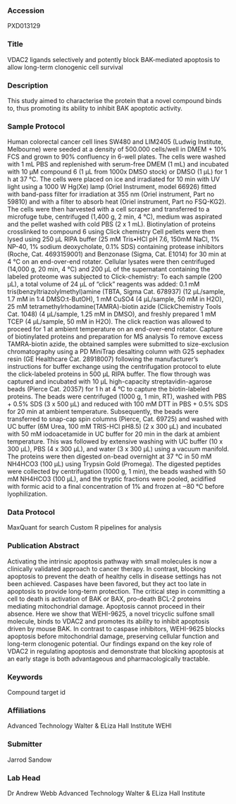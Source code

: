 ### Accession
PXD013129

### Title
VDAC2 ligands selectively and potently block BAK-mediated apoptosis to allow long-term clonogenic cell survival

### Description
This study aimed to characterise the protein that a novel compound binds to, thus promoting its ability to inhibit BAK apoptotic activity.

### Sample Protocol
Human colorectal cancer cell lines SW480 and LIM2405 (Ludwig Institute, Melbourne) were seeded at a density of 500.000 cells/well in DMEM + 10% FCS and grown to 90% confluency in 6-well plates. The cells were washed with 1 mL PBS and replenished with serum-free DMEM (1 mL) and incubated with 10 μM compound  6 (1 μL from 1000x DMSO stock) or DMSO (1 μL) for 1 h at 37 °C. The cells were placed on ice and irradiated for 10 min with UV light using a 1000 W Hg(Xe) lamp (Oriel Instrument, model 66926) fitted with band-pass filter for irradiation at 355 nm (Oriel instrument, Part no 59810) and with a filter to absorb heat (Oriel instrument, Part no FSQ-KG2). The cells were then harvested with a cell scraper and transferred to a microfuge tube, centrifuged (1,400 g, 2 min, 4 °C), medium was aspirated and the pellet washed with cold PBS (2 x 1 mL).   Biotinylation of proteins crosslinked to compound 6 using Click chemistry Cell pellets were then lysed using 250 μL RIPA buffer (25 mM Tris•HCl pH 7.6, 150mM NaCl, 1% NP-40, 1% sodium deoxycholate, 0.1% SDS) containing protease inhibitors (Roche, Cat. 4693159001) and Benzonase (Sigma, Cat. E1014) for 30 min at 4 °C on an end-over-end rotater. Cellular lysates were then centrifuged (14,000 g, 20 min, 4 °C) and 200 μL of the supernatant containing the labeled proteome was subjected to Click-chemistry: To each sample (200 μL), a total volume of 24 μL of “click” reagents was added: 0.1 mM tris(benzyltriazolylmethyl)amine (TBTA, Sigma Cat. 678937) (12 μL/sample, 1.7 mM in 1:4 DMSO:t-ButOH), 1 mM CuSO4 (4 μL/sample, 50 mM in H2O), 25 mM tetramethylrhodamine(TAMRA)-biotin azide (ClickChemistry Tools Cat. 1048) (4 μL/sample, 1.25 mM in DMSO), and freshly prepared 1 mM TCEP (4 μL/sample, 50 mM in H2O). The click reaction was allowed to proceed for 1 at ambient temperature on an end-over-end rotator.   Capture of biotinylated proteins and preparation for MS analysis To remove excess TAMRA-biotin azide, the obtained samples were submitted to size-exclusion chromatography using a PD MiniTrap desalting column with G25 sephadex resin (GE Healthcare Cat. 28918007) following the manufacturer’s instructions for buffer exchange using the centrifugation protocol to elute the click-labeled proteins in 500 μL RIPA buffer.  The flow through was captured and incubated with 10 μL high-capacity streptavidin-agarose beads (Pierce Cat. 20357) for 1 h at 4 °C to capture the biotin-labeled proteins. The beads were centrifuged (1000 g, 1 min, RT), washed with PBS + 0.5% SDS (3 x 500 μL) and reduced with 100 mM DTT in PBS + 0.5% SDS for 20 min at ambient temperature. Subsequently, the beads were transferred to snap-cap spin columns (Pierce, Cat. 69725)  and washed with UC buffer (6M Urea, 100 mM TRIS-HCl pH8.5) (2 x 300 μL) and incubated with 50 mM iodoacetamide in UC buffer for 20 min in the dark at ambient temperature. This was followed by extensive washing with UC buffer (10 x 300 μL), PBS (4 x 300 μL), and water (3 x 300 μL) using a vacuum manifold. The proteins were then digested on-bead overnight at 37 °C in 50 mM NH4HCO3 (100 μL) using Trypsin Gold (Promega). The digested peptides were collected by centrifugation (1000 g, 1 min), the beads washed with 50 mM NH4HCO3 (100 μL), and the tryptic fractions were pooled, acidified with formic acid to a final concentration of 1% and frozen at ‒80 °C before lyophilization.

### Data Protocol
MaxQuant for search Custom R pipelines for analysis

### Publication Abstract
Activating the intrinsic apoptosis pathway with small molecules is now a clinically validated approach to cancer therapy. In contrast, blocking apoptosis to prevent the death of healthy cells in disease settings has not been achieved. Caspases have been favored, but they act too late in apoptosis to provide long-term protection. The critical step in committing a cell to death is activation of BAK or BAX, pro-death BCL-2 proteins mediating mitochondrial damage. Apoptosis cannot proceed in their absence. Here we show that WEHI-9625, a novel tricyclic sulfone small molecule, binds to VDAC2 and promotes its ability to inhibit apoptosis driven by mouse BAK. In contrast to caspase inhibitors, WEHI-9625 blocks apoptosis before mitochondrial damage, preserving cellular function and long-term clonogenic potential. Our findings expand on the key role of VDAC2 in regulating apoptosis and demonstrate that blocking apoptosis at an early stage is both advantageous and pharmacologically tractable.

### Keywords
Compound target id

### Affiliations
Advanced Technology Walter & ELiza Hall Institute
WEHI

### Submitter
Jarrod Sandow

### Lab Head
Dr Andrew Webb
Advanced Technology Walter & ELiza Hall Institute


